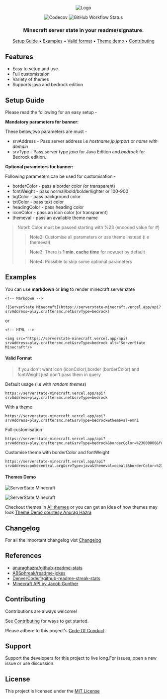 <p align="center">
  <img alt="Logo" src="https://i.postimg.cc/mDjCTfyJ/minecraft.png">
  <p align="center">
    <img alt="Codecov" src="https://img.shields.io/codecov/c/github/jayantur13/serverstate-minecraft?label=codecov&logo=codecov&style=flat-square">
    <img alt="GitHub Workflow Status" src="https://img.shields.io/github/actions/workflow/status/jayantur13/serverstate-minecraft/test.yml?branch=master">
    <h3 align="center"><b>Minecraft server state in your readme/signature.</b></h3>
  </p>
  <p align="center"><a href="#setup-guide">Setup Guide</a> • <a href="#examples">Examples</a> • <a href="#valid-format">Valid format</a> • <a href="#themes-demo">Theme demo</a> • <a href="#contributing">Contributing</a></p>
</p>

## Features

- Easy to setup and use
- Full customistaion
- Variety of themes
- Supports java and bedrock edition

## Setup Guide

Please read the following for an easy setup -

**Mandatory parameters for banner:**

These below,two parameters are must -

- srvAddress - Pass server address i.e _hostname_,_ip_,_ip:port_ or _name with domain_
- srvType - Pass server type _java_ for Java Edition and _bedrock_ for Bedrock edition.

**Optional parameters for banner:**

Following parameters can be used for customisation -

- borderColor - pass a border color (or transparent)
- fontWeight - pass normal/bold/bolder/lighter or 100-900
- bgColor - pass background color
- txtColor - pass text color
- headingColor - pass heading color
- iconColor - pass an icon color (or transparent)
- themeval - pass an available theme name

> Note1: Color must be passed starting with %23 (encoded value for #)
>
> > Note2: Customise all parameters or use theme instead (i.e themeval)
>
> > Note3: There is **1 min. cache time** for now,set by default
>
> > Note4: Possible to skip some optional parameters

## Examples

You can use **markdown** or **img** to render minecraft server state

```
<!-- Markdown -->

![ServerState Minecraft](https://serverstate-minecraft.vercel.app/api?srvAddress=play.craftersmc.net&srvType=bedrock)

```

or

```
<!-- HTML -->

<img src="https://serverstate-minecraft.vercel.app/api?srvAddress=play.craftersmc.net&srvType=bedrock alt="ServerState Minecraft"/>

```

<h4>Valid Format</h4>

> If you don't want icon (iconColor),border (borderColor) and fontWeight just don't pass them in query

Default usage (i.e with _random themes_)

```
https://serverstate-minecraft.vercel.app/api?srvAddress=play.craftersmc.net&srvType=bedrock
```

With a theme

```
https://serverstate-minecraft.vercel.app/api?srvAddress=play.craftersmc.net&srvType=bedrock&themeval=omni
```

Full customisation

```
https://serverstate-minecraft.vercel.app/api?srvAddress=play.craftersmc.net&srvType=bedrock&borderColor=%23000000&fontWeight=bold&bgColor=%23ffffff&txtColor=%23000000&headingColor=%23000000&iconColor=%23000000
```

Customise theme with borderColor and fontWeight

```
https://serverstate-minecraft.vercel.app/api?srvAddress=pokecentral.org&srvType=java&themeval=cobalt&borderColor=%23ffffff&fontWeight=bold
```

<h4>Themes Demo</h4>

![ServerState Minecraft](https://serverstate-minecraft.vercel.app/api?srvAddress=play.craftersmc.net&srvType=bedrock&themeval=yeblu)

![ServerState Minecraft](https://serverstate-minecraft.vercel.app/api?srvAddress=ms.pixelmonrealms.com&srvType=java&themeval=panda)

Checkout themes in [All themes](https://github.com/jayantur13/tree/main/src/themes.json "All Themes") or you can get an idea of how themes may look [Theme Demo courtesy Anurag Hazra](https://github.com/anuraghazra/github-readme-stats/tree/master/themes "Theme Demo Here")

## Changelog

For all the important changelog vist [Changelog](https://github.com/jayantur13/serverstate-minecraft/blob/master/CHANGELOG.md)

## References

- [anuraghazra/github-readme-stats](https://github.com/anuraghazra/github-readme-stats)
- [ABSphreak/readme-jokes](https://github.com/ABSphreak/readme-jokes)
- [DenverCoder1/github-readme-streak-stats](https://github.com/DenverCoder1/github-readme-streak-stats)
- [Minecraft API by Jacob Gunther](https://mcstatus.io/)

## Contributing

Contributions are always welcome!

See [Contributing](https://github.com/jayantur13/serverstate-minecraft/blob/master/CONTRIBUTING.md) for ways to get started.

Please adhere to this project's [Code Of Conduct](https://github.com/jayantur13/serverstate-minecraft/blob/master/CODE_OF_CONDUCT.md).

## Support

Support the developers for this project to live long.For issues, open a new issue or use discussion.

## License

This project is licensed under the [MIT License](https://github.com/jayantur13/serverstate-minecraft/blob/master/LICENSE)
